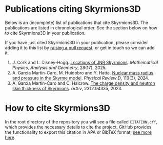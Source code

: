 # Publications citing Skyrmions3D

Below is an (incomplete) list of publications that cite Skyrmions3D. The publications are listed in chronological order. See the section below on how to cite Skyrmions3D in your publication. 

If you have just cited Skyrmions3D in your publication, please consider adding it to this list by [raising a pull request](https://github.com/chrishalcrow/Skyrmions3D.jl/pulls), or get in touch so we can add it. 


1. J. Cork and L. Disney-Hogg. [Locations of JNR Skyrmions](https://doi.org/10.1007/s11040-025-09513-3). *Mathematical Physics, Analysis and Geometry*, 28(17), 2025.
2. A. Garcia Martin-Caro, M. Huidobro and Y. Hatta. [Nuclear mass radius and pressure in the Skyrme model](https://journals.aps.org/prd/abstract/10.1103/PhysRevD.110.034002). *Physical Review D*, 110(3), 2024. 
3. A. Garcia Martin-Caro and C. Halcrow. [The charge density and neutron skin thickness of Skyrmions](https://doi.org/10.48550/arXiv.2312.04335). *arXiv*, 2312.04335, 2023. 

# How to cite Skyrmions3D

In the root directory of the repository you will see a file called `CITATION.cff`, which provides the necessary details to cite the project. GitHub provides the functionality to export this citation in APA or BibTeX format, [see more here](https://docs.github.com/en/repositories/managing-your-repositorys-settings-and-features/customizing-your-repository/about-citation-files). 
